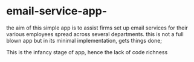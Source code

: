 # email-service-app-
the aim of this simple app is to assist firms set up email services for their various employees spread across several departments.
this is not a full blown app but in its minimal implementation, gets things done;

This is the infancy stage of app, hence the lack of code richness
